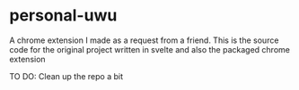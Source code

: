 # personal-uwu
A chrome extension I made as a request from a friend. This is the source code for the original project written in svelte and also the packaged chrome extension

TO DO:
Clean up the repo a bit
